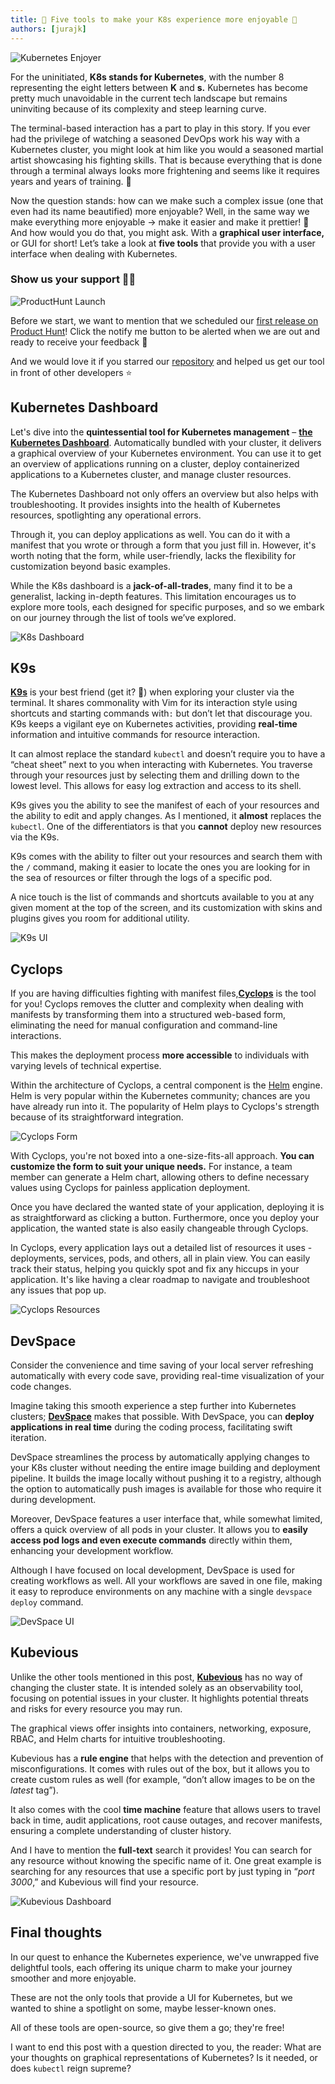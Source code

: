 ```yaml
---
title: 🎀 Five tools to make your K8s experience more enjoyable 🎀
authors: [jurajk]
---
```


![Kubernetes Enjoyer](../../static/img/2024-01-15-five-kubernetes-UIs/kubernetes_enjojyer.png)

For the uninitiated, **K8s stands for Kubernetes**, with the number 8 representing the eight letters between **K** and 
**s.** Kubernetes has become pretty much unavoidable in the current tech landscape but remains uninviting because of its 
complexity and steep learning curve.

The terminal-based interaction has a part to play in this story. If you ever had the privilege of watching a seasoned 
DevOps work his way with a Kubernetes cluster, you might look at him like you would a seasoned martial artist showcasing 
his fighting skills. That is because everything that is done through a terminal always looks more frightening and seems 
like it requires years and years of training. 🥋

Now the question stands: how can we make such a complex issue (one that even had its name beautified) more enjoyable? 
Well, in the same way we make everything more enjoyable → make it easier and make it prettier! 🎀 And how would you do 
that, you might ask. With a **graphical user interface,** or GUI for short! Let’s take a look at **five tools** that 
provide you with a user interface when dealing with Kubernetes.

### Show us your support 🙏🏻
![ProductHunt Launch](../../static/img/product-hunt.gif)

Before we start, we want to mention that we scheduled our 
[first release on Product Hunt](https://www.producthunt.com/products/cyclops)! Click the notify me button to be alerted 
when we are out and ready to receive your feedback 🔔

And we would love it if you starred our [repository](https://github.com/cyclops-ui/cyclops ) and helped us get our tool 
in front of other developers ⭐


## Kubernetes Dashboard

Let's dive into the **quintessential tool for Kubernetes management** – 
[**the Kubernetes Dashboard**](https://kubernetes.io/docs/tasks/access-application-cluster/web-ui-dashboard/). Automatically bundled with 
your cluster, it delivers a graphical overview of your Kubernetes environment. You can use it to get an overview of 
applications running on a cluster, deploy containerized applications to a Kubernetes cluster, and manage cluster 
resources.

The Kubernetes Dashboard not only offers an overview but also helps with troubleshooting. It provides insights into the
 health of Kubernetes resources, spotlighting any operational errors.

Through it, you can deploy applications as well. You can do it with a manifest that you wrote or through a form that you 
just fill in. However, it's worth noting that the form, while user-friendly, lacks the flexibility for customization 
beyond basic examples.

While the K8s dashboard is a **jack-of-all-trades**, many find it to be a generalist, lacking in-depth features. This 
limitation encourages us to explore more tools, each designed for specific purposes, and so we embark on our journey 
through the list of tools we’ve explored.

![K8s Dashboard](../../static/img/2024-01-15-five-kubernetes-UIs/k8s-dashboard.png)


## K9s

[**K9s**](https://k9scli.io/) is your best friend (get it? 🐶) when exploring your cluster via the terminal. It shares commonality with Vim 
for its interaction style using shortcuts and starting commands with`:` but don’t let that discourage you. K9s keeps a 
vigilant eye on Kubernetes activities, providing **real-time** information and intuitive commands for resource 
interaction.

It can almost replace the standard `kubectl` and doesn’t require you to have a “cheat sheet” next to you when 
interacting with Kubernetes. You traverse through your resources just by selecting them and drilling down to the lowest 
level. This allows for easy log extraction and access to its shell.

K9s gives you the ability to see the manifest of each of your resources and the ability to edit and apply changes. As I 
mentioned, it **almost** replaces the `kubectl`. One of the differentiators is that you **cannot** deploy new resources 
via the K9s.

K9s comes with the ability to filter out your resources and search them with the `/` command, making it easier to locate 
the ones you are looking for in the sea of resources or filter through the logs of a specific pod.

A nice touch is the list of commands and shortcuts available to you at any given moment at the top of the screen, and 
its customization with skins and plugins gives you room for additional utility.

![K9s UI](../../static/img/2024-01-15-five-kubernetes-UIs/k9s-ui.png)


## Cyclops

If you are having difficulties fighting with manifest files,[**Cyclops**](https://cyclops-ui.com/) is the tool for you! 
Cyclops removes the clutter and complexity when dealing with manifests by transforming them into a structured web-based 
form, eliminating the need for manual configuration and command-line interactions.

This makes the deployment process **more accessible** to individuals with varying levels of technical expertise.

Within the architecture of Cyclops, a central component is the [Helm](https://helm.sh/) engine. Helm is very 
popular within the Kubernetes community; chances are you have already run into it. The popularity of Helm plays to 
Cyclops's strength because of its straightforward integration.

![Cyclops Form](../../static/img/2024-01-15-five-kubernetes-UIs/cyclops-form.png)

With Cyclops, you're not boxed into a one-size-fits-all approach. **You can customize the form to suit your unique 
needs.** For instance, a team member can generate a Helm chart, allowing others to define necessary values using 
Cyclops for painless application deployment.

Once you have declared the wanted state of your application, deploying it is as straightforward as clicking a button. 
Furthermore, once you deploy your application, the wanted state is also easily changeable through Cyclops.

In Cyclops, every application lays out a detailed list of resources it uses - deployments, services, pods, and others, 
all in plain view. You can easily track their status, helping you quickly spot and fix any hiccups in your application. 
It's like having a clear roadmap to navigate and troubleshoot any issues that pop up.

![Cyclops Resources](../../static/img/2024-01-15-five-kubernetes-UIs/cyclops-resources.png)


## DevSpace

Consider the convenience and time saving of your local server refreshing automatically with every code save, providing 
real-time visualization of your code changes.

Imagine taking this smooth experience a step further into Kubernetes clusters; [**DevSpace**](https://www.devspace.sh/) 
makes that possible. With DevSpace, you can **deploy applications in real time** during the coding process, facilitating 
swift iteration.

DevSpace streamlines the process by automatically applying changes to your K8s cluster without needing the entire image 
building and deployment pipeline. It builds the image locally without pushing it to a registry, although the option to 
automatically push images is available for those who require it during development.

Moreover, DevSpace features a user interface that, while somewhat limited, offers a quick overview of all pods in your 
cluster. It allows you to **easily access pod logs and even execute commands** directly within them, enhancing your 
development workflow.

Although I have focused on local development, DevSpace is used for creating workflows as well. All your workflows are 
saved in one file, making it easy to reproduce environments on any machine with a single `devspace deploy` command.

![DevSpace UI](../../static/img/2024-01-15-five-kubernetes-UIs/devspace-ui.png)


## Kubevious

Unlike the other tools mentioned in this post, [**Kubevious**](https://kubevious.io/) has no way of changing the cluster 
state. It is intended solely as an observability tool, focusing on potential issues in your cluster. It highlights 
potential threats and risks for every resource you may run.

The graphical views offer insights into containers, networking, exposure, RBAC, and Helm charts for intuitive 
troubleshooting.

Kubevious has a **rule engine** that helps with the detection and prevention of misconfigurations. It comes with rules 
out of the box, but it allows you to create custom rules as well (for example, “don’t allow images to be on the 
*latest* tag”).

It also comes with the cool **time machine** feature that allows users to travel back in time, audit applications, root 
cause outages, and recover manifests, ensuring a complete understanding of cluster history.

And I have to mention the **full-text** search it provides! You can search for any resource without knowing the specific 
name of it. One great example is searching for any resources that use a specific port by just typing in “*port 3000*,” 
and Kubevious will find your resource.

![Kubevious Dashboard](../../static/img/2024-01-15-five-kubernetes-UIs/kubevious-dashboard.png)


## Final thoughts

In our quest to enhance the Kubernetes experience, we've unwrapped five delightful tools, each offering its unique charm 
 to make your journey smoother and more enjoyable.

These are not the only tools that provide a UI for Kubernetes, but we wanted to shine a spotlight on some, maybe 
lesser-known ones.

All of these tools are open-source, so give them a go; they're free!

I want to end this post with a question directed to you, the reader: What are your thoughts on graphical representations 
of Kubernetes? Is it needed, or does `kubectl` reign supreme?